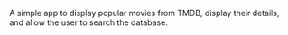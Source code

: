 A simple app to display popular movies from TMDB, display their details, and allow the user to search the database.